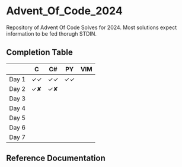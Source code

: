 # Advent_Of_Code_2024

Repository of Advent Of Code Solves for 2024. Most solutions expect information to be fed thorugh STDIN.  


## Completion Table

|         | C  | C# | PY | VIM |
|---------|----|----|----|-----|
| Day 1   | ✓✓ | ✓✓ | ✓✓ |     |
| Day 2   | ✓✘ | ✓✘ |    |     |
| Day 3   |    |    |    |     |
| Day 4   |    |    |    |     |
| Day 5   |    |    |    |     |
| Day 6   |    |    |    |     |
| Day 7   |    |    |    |     |


## Reference Documentation



